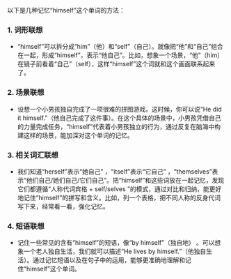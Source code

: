 以下是几种记忆“himself”这个单词的方法：

### 1. 词形联想
 - “himself”可以拆分成“him”（他）和“self”（自己）。就像把“他”和“自己”组合在一起，形成“himself”，表示“他自己”。比如，想象一个场景，“他”（him）在镜子前看着“自己”（self），这样“himself”这个词就和这个画面联系起来了。

### 2. 场景联想
 - 设想一个小男孩独自完成了一项很难的拼图游戏。这时候，你可以说“He did it himself.”（他自己完成了这件事）。在这个具体的场景中，小男孩凭借自己的力量完成任务，“himself”代表着小男孩独立的行为，通过反复在脑海中构建这样的场景，能加深对这个单词的记忆。

### 3. 相关词汇联想
 - 我们知道“herself”表示“她自己” ，“itself”表示“它自己” ，“themselves”表示“他们自己/她们自己/它们自己”。把“himself”和这些词放在一起记忆，发现它们都遵循“人称代词宾格 + self/selves ”的模式，通过对比和归纳，能更好地记住“himself”的拼写和含义。比如，列一个表格，把不同人称的反身代词写下来，经常看一看，强化记忆。

### 4. 短语联想
 - 记住一些常见的含有“himself”的短语，像“by himself”（独自地） 。可以想象一个老人独自生活，我们就可以描述“He lives by himself.”（他独自生活）。通过记忆短语以及在句子中的运用，能够更准确地理解和记住“himself”这个单词。 